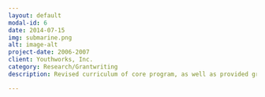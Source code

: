 ```yaml
---
layout: default
modal-id: 6
date: 2014-07-15
img: submarine.png
alt: image-alt
project-date: 2006-2007
client: Youthworks, Inc.
category: Research/Grantwriting
description: Revised curriculum of core program, as well as provided grantwriting for two initiatives which secured $130,000 in state funding as well as $197,201 in City of Pittsburgh funding.

---
```

